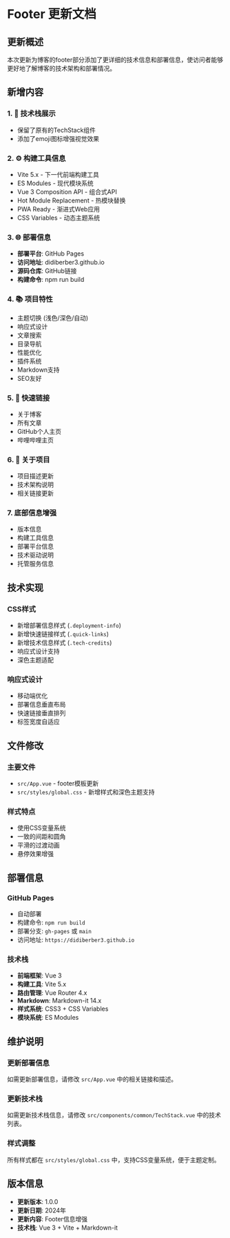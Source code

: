 # Footer 更新文档

## 更新概述

本次更新为博客的footer部分添加了更详细的技术信息和部署信息，使访问者能够更好地了解博客的技术架构和部署情况。

## 新增内容

### 1. 🚀 技术栈展示
- 保留了原有的TechStack组件
- 添加了emoji图标增强视觉效果

### 2. ⚙️ 构建工具信息
- Vite 5.x - 下一代前端构建工具
- ES Modules - 现代模块系统
- Vue 3 Composition API - 组合式API
- Hot Module Replacement - 热模块替换
- PWA Ready - 渐进式Web应用
- CSS Variables - 动态主题系统

### 3. 🌐 部署信息
- **部署平台**: GitHub Pages
- **访问地址**: didiberber3.github.io
- **源码仓库**: GitHub链接
- **构建命令**: npm run build

### 4. 📚 项目特性
- 主题切换 (浅色/深色/自动)
- 响应式设计
- 文章搜索
- 目录导航
- 性能优化
- 插件系统
- Markdown支持
- SEO友好

### 5. 🔗 快速链接
- 关于博客
- 所有文章
- GitHub个人主页
- 哔哩哔哩主页

### 6. 📖 关于项目
- 项目描述更新
- 技术架构说明
- 相关链接更新

### 7. 底部信息增强
- 版本信息
- 构建工具信息
- 部署平台信息
- 技术驱动说明
- 托管服务信息

## 技术实现

### CSS样式
- 新增部署信息样式 (`.deployment-info`)
- 新增快速链接样式 (`.quick-links`)
- 新增技术信息样式 (`.tech-credits`)
- 响应式设计支持
- 深色主题适配

### 响应式设计
- 移动端优化
- 部署信息垂直布局
- 快速链接垂直排列
- 标签宽度自适应

## 文件修改

### 主要文件
- `src/App.vue` - footer模板更新
- `src/styles/global.css` - 新增样式和深色主题支持

### 样式特点
- 使用CSS变量系统
- 一致的间距和圆角
- 平滑的过渡动画
- 悬停效果增强

## 部署信息

### GitHub Pages
- 自动部署
- 构建命令: `npm run build`
- 部署分支: `gh-pages` 或 `main`
- 访问地址: `https://didiberber3.github.io`

### 技术栈
- **前端框架**: Vue 3
- **构建工具**: Vite 5.x
- **路由管理**: Vue Router 4.x
- **Markdown**: Markdown-it 14.x
- **样式系统**: CSS3 + CSS Variables
- **模块系统**: ES Modules

## 维护说明

### 更新部署信息
如需更新部署信息，请修改 `src/App.vue` 中的相关链接和描述。

### 更新技术栈
如需更新技术栈信息，请修改 `src/components/common/TechStack.vue` 中的技术列表。

### 样式调整
所有样式都在 `src/styles/global.css` 中，支持CSS变量系统，便于主题定制。

## 版本信息

- **更新版本**: 1.0.0
- **更新日期**: 2024年
- **更新内容**: Footer信息增强
- **技术栈**: Vue 3 + Vite + Markdown-it

